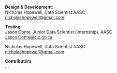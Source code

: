 **Design & Development**:    
Nicholas Hopewell, Data Scientist AASC  
<nicholashopewell@gmail.com>

**Testing**:  
Jason Conte, Junior Data Scientist (internship), AASC  
<Jason.Conte@cic.gc.ca>
  
Nicholas Hopewell, Data Scientist AASC  
<nicholashopewell@gmail.com>
  
**Contributors**  
...

